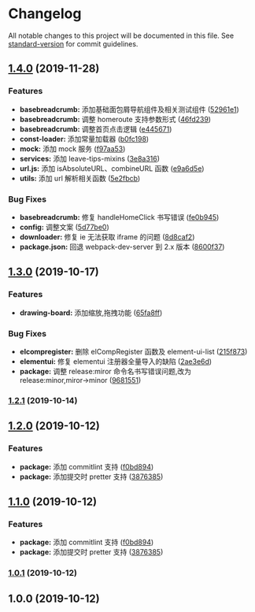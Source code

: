 # Changelog

All notable changes to this project will be documented in this file. See [standard-version](https://github.com/conventional-changelog/standard-version) for commit guidelines.

## [1.4.0](https://github.com/BryanAdamss/vue-awesome-template/compare/v1.3.0...v1.4.0) (2019-11-28)

### Features

- **basebreadcrumb:** 添加基础面包屑导航组件及相关测试组件 ([52961e1](https://github.com/BryanAdamss/vue-awesome-template/commit/52961e107ea6f9c6da86257c97f343853bf8c2ee))
- **basebreadcrumb:** 调整 homeroute 支持参数形式 ([46fd239](https://github.com/BryanAdamss/vue-awesome-template/commit/46fd239da28f15c3f426d1cbb2cc2445df540648))
- **basebreadcrumb:** 调整首页点击逻辑 ([e445671](https://github.com/BryanAdamss/vue-awesome-template/commit/e44567160f33c863d26a318fdfbb4eb96cb84933))
- **const-loader:** 添加常量加载器 ([b0fc198](https://github.com/BryanAdamss/vue-awesome-template/commit/b0fc198dbf137ea62cec78fc17282fdf190167d5))
- **mock:** 添加 mock 服务 ([f97aa53](https://github.com/BryanAdamss/vue-awesome-template/commit/f97aa53f268fbdcf7f24bd0e0e31a80fcf29f745))
- **services:** 添加 leave-tips-mixins ([3e8a316](https://github.com/BryanAdamss/vue-awesome-template/commit/3e8a316fd1e8df2c455591487210588f09f6d8e4))
- **url.js:** 添加 isAbsoluteURL、combineURL 函数 ([e9a6d5e](https://github.com/BryanAdamss/vue-awesome-template/commit/e9a6d5e08ef20bd4b61a0d5b2fafe2cb0199876f))
- **utils:** 添加 url 解析相关函数 ([5e2fbcb](https://github.com/BryanAdamss/vue-awesome-template/commit/5e2fbcb11e0dc42b7e67722cceff426a1c540d0c))

### Bug Fixes

- **basebreadcrumb:** 修复 handleHomeClick 书写错误 ([fe0b945](https://github.com/BryanAdamss/vue-awesome-template/commit/fe0b9452d904720e22a9b58d64c2f9e7ed8e568e))
- **config:** 调整文案 ([5d77be0](https://github.com/BryanAdamss/vue-awesome-template/commit/5d77be097749d69a9994dc4ce4b60d07c73e696d))
- **downloader:** 修复 ie 无法获取 iframe 的问题 ([8d8caf2](https://github.com/BryanAdamss/vue-awesome-template/commit/8d8caf20d639de67df8a3bdb2a871224f2ad9a8f))
- **package.json:** 回退 webpack-dev-server 到 2.x 版本 ([8600f37](https://github.com/BryanAdamss/vue-awesome-template/commit/8600f37165b4062f09697e34c8ef7b6061c60884))

## [1.3.0](https://github.com/BryanAdamss/vue-awesome-template/compare/v1.2.1...v1.3.0) (2019-10-17)

### Features

- **drawing-board:** 添加缩放,拖拽功能 ([65fa8ff](https://github.com/BryanAdamss/vue-awesome-template/commit/65fa8ff33d344fd4d32177bfb9800fdd27a40ff6))

### Bug Fixes

- **elcompregister:** 删除 elCompRegister 函数及 element-ui-list ([215f873](https://github.com/BryanAdamss/vue-awesome-template/commit/215f8731b0f928dcd688ed64ec687809b23c9a9b))
- **elementui:** 修复 elementui 注册器全量导入的缺陷 ([2ae3e6d](https://github.com/BryanAdamss/vue-awesome-template/commit/2ae3e6d5ad9ec3d0071a784a5bcc9e5bf77ef783))
- **package:** 调整 release:miror 命令名书写错误问题,改为 release:minor,miror->minor ([9681551](https://github.com/BryanAdamss/vue-awesome-template/commit/968155107e34dc921e54a75a23c4473582e41800))

### [1.2.1](https://github.com/BryanAdamss/vue-awesome-template/compare/v1.2.0...v1.2.1) (2019-10-14)

## [1.2.0](https://github.com/BryanAdamss/vue-awesome-template/compare/v1.0.1...v1.2.0) (2019-10-12)

### Features

- **package:** 添加 commitlint 支持 ([f0bd894](https://github.com/BryanAdamss/vue-awesome-template/commit/f0bd894fdb32c9a999dcb6d0269133118429afa5))
- **package:** 添加提交时 pretter 支持 ([3876385](https://github.com/BryanAdamss/vue-awesome-template/commit/38763856b9d801f8075f876ab41f1fea03749b17))

## [1.1.0](https://github.com/BryanAdamss/vue-awesome-template/compare/v1.0.1...v1.1.0) (2019-10-12)

### Features

- **package:** 添加 commitlint 支持 ([f0bd894](https://github.com/BryanAdamss/vue-awesome-template/commit/f0bd894fdb32c9a999dcb6d0269133118429afa5))
- **package:** 添加提交时 pretter 支持 ([3876385](https://github.com/BryanAdamss/vue-awesome-template/commit/38763856b9d801f8075f876ab41f1fea03749b17))

### [1.0.1](https://github.com/BryanAdamss/vue-awesome-template/compare/v1.0.0...v1.0.1) (2019-10-12)

## 1.0.0 (2019-10-12)
